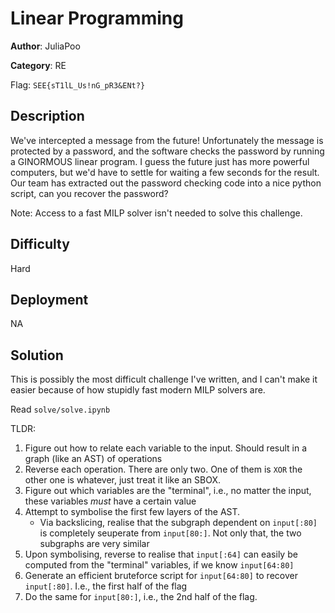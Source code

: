 # Linear Programming

**Author**: JuliaPoo

**Category**: RE

Flag: `SEE{sT1lL_Us!nG_pR3&ENt?}`

## Description

We've intercepted a message from the future! Unfortunately the message is protected by a password, and the software checks the password by running a GINORMOUS linear program. I guess the future just has more powerful computers, but we'd have to settle for waiting a few seconds for the result. Our team has extracted out the password checking code into a nice python script, can you recover the password?

Note: Access to a fast MILP solver isn't needed to solve this challenge.

## Difficulty

Hard

## Deployment

NA

## Solution

This is possibly the most difficult challenge I've written, and I can't make it easier because of how stupidly fast modern MILP solvers are.

Read `solve/solve.ipynb`

TLDR:

1. Figure out how to relate each variable to the input. Should result in a graph (like an AST) of operations
2. Reverse each operation. There are only two. One of them is `XOR` the other one is whatever, just treat it like an SBOX.
3. Figure out which variables are the "terminal", i.e., no matter the input, these variables _must_ have a certain value
4. Attempt to symbolise the first few layers of the AST.
    - Via backslicing, realise that the subgraph dependent on `input[:80]` is completely seuperate from `input[80:]`. Not only that, the two subgraphs are very similar
5. Upon symbolising, reverse to realise that `input[:64]` can easily be computed from the "terminal" variables, if we know `input[64:80]`
6. Generate an efficient bruteforce script for `input[64:80]` to recover `input[:80]`. I.e., the first half of the flag
7. Do the same for `input[80:]`, i.e., the 2nd half of the flag.